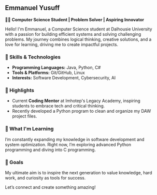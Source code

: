 ## Emmanuel Yusuff  
👨‍💻 **Computer Science Student | Problem Solver | Aspiring Innovator**  

Hello! I'm Emmanuel, a Computer Science student at Dalhousie University with a passion for building efficient systems and solving challenging problems. My journey combines logical thinking, creative solutions, and a love for learning, driving me to create impactful projects.  

### 🔧 Skills & Technologies  
- **Programming Languages:** Java, Python, C#
- **Tools & Platforms:** Git/GitHub, Linux 
- **Interests:** Software Development, Cybersecurity, AI  

### 🌟 Highlights  
- Current **Coding Mentor** at Imhotep's Legacy Academy, inspiring students to embrace tech and critical thinking.  
- Recently developed a Python program to clean and organize my DAW project files.  

### 🌱 What I'm Learning  
I’m constantly expanding my knowledge in software development and system optimization. Right now, I’m exploring advanced Python programming and diving into C programming.  

### 🚀 Goals  
My ultimate aim is to inspire the next generation to value knowledge, hard work, and curiosity as tools for success.  

Let’s connect and create something amazing!  

<!---  
eman00001/eman00001 is a ✨ special ✨ repository because its `README.md` (this file) appears on your GitHub profile.  
You can click the Preview link to take a look at your changes.  
--->  
